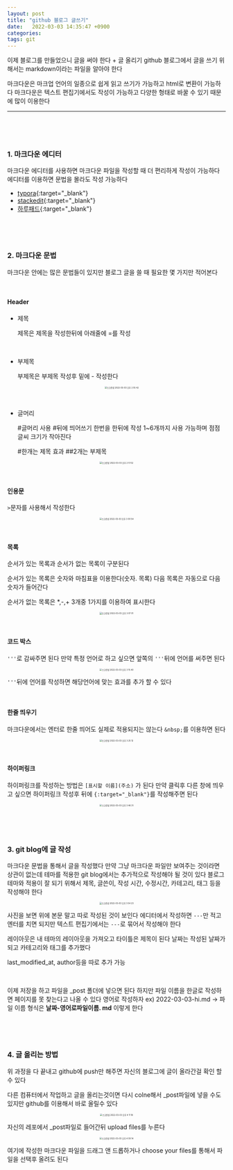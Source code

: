 ```yaml
---
layout: post
title: "github 블로그 글쓰기"
date:   2022-03-03 14:35:47 +0900
categories:
tags: git
---
```


이제 블로그를 만들었으니 글을 써야 한다 + 글 올리기 github 블로그에서 글을 쓰기 위해서는 markdown이라는 파일을 알아야 한다

마크다운은 마크업 언어의 일종으로 쉽게 읽고 쓰기가 가능하고 html로 변환이 가능하다 마크다운은 텍스트 편집기에서도 작성이 가능하고 다양한 형태로 바꿀 수 있기 때문에 많이 이용한다

---

&nbsp;

&nbsp;

### 1. 마크다운 에디터

마크다운 에디터를 사용하면 마크다운 파일을 작성할 때 더 편리하게 작성이 가능하다 에디터를 이용하면 문법을 몰라도 작성 가능하다

- [typora](https://typora.io/){:target="_blank"}
- [stackedit](https://stackedit.io/){:target="_blank"}
- [하루패드](http://pad.haroopress.com/){:target="_blank"}

&nbsp;

&nbsp;

### 2. 마크다운 문법

마크다운 안에는 많은 문법들이 있지만 블로그 글을 쓸 때 필요한 몇 가지만 적어본다

&nbsp;

#### Header

- 제목

  제목은 제목을 작성한뒤에 아래줄에 =를 작성

  &nbsp;

- 부제목

  부제목은 부제목 작성후 밑에 - 작성한다

  <center>
  <img alt="스크린샷 2022-03-03 오후 2 55 42" src="https://user-images.githubusercontent.com/80758613/156505200-bc96c3ca-a114-4c6f-8782-d539820f3370.png" style="zoom:33%;">
  </center>

  &nbsp;

- 글머리

  #글머리 사용 #뒤에 띄어쓰기 한번을 한뒤에 작성 1~6개까지 사용 가능하며 점점 글씨 크기가 작아진다

  #한개는 제목 효과 ##2개는 부제목

<center>
<img alt="스크린샷 2022-03-03 오후 2 51 52" src="https://user-images.githubusercontent.com/80758613/156504664-1ccbdda4-d3cb-4d84-a066-3ea024a5aba8.png" style="zoom:33%;">
</center>

&nbsp;

#### 인용문

`>`문자를 사용해서 작성한다

<center>
<img alt="스크린샷 2022-03-03 오후 3 00 54" src="https://user-images.githubusercontent.com/80758613/156505643-fdebfa1f-4c73-4dcb-889c-eeb1693b0319.png" style="zoom:33%;">
</center>

&nbsp;

#### 목록

순서가 있는 목록과 순서가 없는 목록이 구분된다

순서가 있는 목록은 숫자와 마침표을 이용한다(숫자. 목록) 다음 목록은 자동으로 다음 숫자가 들어간다

순서가 없는 목록은 *,-,+ 3개중 1가지를 이용하여 표시한다

<center>
<img alt="스크린샷 2022-03-03 오후 3 07 01" src="https://user-images.githubusercontent.com/80758613/156506707-860b1e71-b825-4f97-bfb9-6a2c202b0597.png" style="zoom:33%;">
</center>

&nbsp;

#### 코드 박스

`'''`로 감싸주면 된다 만약 특정 언어로 하고 싶으면 앞쪽의 `'''`뒤에 언어를 써주면 된다

<center>
<img alt="스크린샷 2022-03-03 오후 3 15 40" src="https://user-images.githubusercontent.com/80758613/156507443-ecaf4b1b-4b14-432f-a1df-a039b0391193.png" style="zoom:33%;">
</center>

`'''`뒤에 언어를 작성하면 해당언어에 맞는 효과를 추가 할 수 있다

&nbsp;

#### 한줄 띄우기 

마크다운에서는 엔터로 한줄 띄어도 실제로 적용되지는 않는다 `&nbsp;`를 이용하면 된다

<center>
<img alt="스크린샷 2022-03-03 오후 3 25 12" src="https://user-images.githubusercontent.com/80758613/156508593-ad8c4060-f2bd-423c-b0b0-cc27321554c1.png" style="zoom:33%;">
</center>

&nbsp;

#### 하이퍼링크

하이퍼링크를 작성하는 방법은 `[표시할 이름](주소)` 가 된다 만약 클릭후 다른 창에 띄우고 싶으면 하이퍼링크 작성후 뒤에 `{:target="_blank"}`를 작성해주면 된다

<center>
<img alt="스크린샷 2022-03-03 오후 3 46 31" src="https://user-images.githubusercontent.com/80758613/156511660-35f9f979-8ecc-4ad5-bdfb-f5ae1d607b0a.png" style="zoom:33%;">
</center>

&nbsp;

&nbsp;

### 3. git blog에 글 작성

마크다운 문법을 통해서 글을 작성했다 만약 그냥 마크다운 파일만 보여주는 것이라면 상관이 없는데 테마를 적용한 git blog에서는 추가적으로 작성해야 될 것이 있다 블로그 테마와 적용이 잘 되기 위해서 제목, 글쓴이, 작성 시간, 수정시간, 카테고리, 태그 등을 작성해야 한다

<center>
<img alt="스크린샷 2022-03-03 오후 3 54 23" src="https://user-images.githubusercontent.com/80758613/156512596-efd4ca9c-b206-4485-b061-483b38533ba3.png" style="zoom:33%;">
</center>

사진을 보면 위에 본문 말고 따로 작성된 것이 보인다 에디터에서 작성하면 `---`만 적고 엔터를 치면 되지만 텍스트 편집기에서는 `---`로 묶어서 작성해야 한다

레이아웃은 내 테마의 레이아웃을 가져오고 타이틀은 제목이 된다 날짜는 작성된 날짜가 되고 카테고리와 태그를 추가했다

last_modified_at, author등을 따로 추가 가능

&nbsp;

이제 저장을 하고 파일을 _post 폴더에 넣으면 된다 하지만 파일 이름을 한글로 작성하면 페이지를 못 찾는다고 나올 수 있다 영어로 작성하자 ex) 2022-03-03-hi.md -> 파일 이름 형식은 **날짜-영어로파일이름. md** 이렇게 한다

&nbsp;

&nbsp;

### 4. 글 올리는 방법

위 과정을 다 끝내고 github에 push만 해주면 자신의 블로그에 글이 올라간걸 확인 할 수 있다

다른 컴퓨터에서 작업하고 글을 올리는것이면 다시 colne해서 _post파일에 넣을 수도 있지만 github를 이용해서 바로 올릴수 있다

<center>
<img alt="스크린샷 2022-03-03 오후 4 11 18" src="https://user-images.githubusercontent.com/80758613/156514639-015d0fb8-1424-4209-9cd2-9ae72cedda47.png" style="zoom:33%;">
</center>

자신의 레포에서 _post파일로 들어간뒤 upload files를 누른다

<center>
<img alt="스크린샷 2022-03-03 오후 4 09 14" src="https://user-images.githubusercontent.com/80758613/156514722-6370c5c3-19cd-4f85-b66f-364bc6e35d81.png" style="zoom:33%;">
</center>

여기에 작성한 마크다운 파일을 드래그 앤 드롭하거나 choose your files를 통해서 파일을 선택후 올려도 된다

